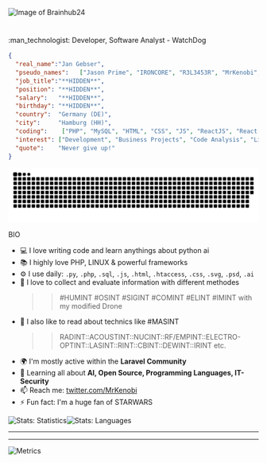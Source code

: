 <!--# Pro-Github<img align="right" src="https://visitor-badge.laobi.icu/badge?page_id=Brainhub24">
A professionell Profile for your Github-Account | [Download](https://github.com/Brainhub24/Brainhub24/archive/refs/heads/main.zip) .zip File and create your own cool Github-Page-->
![Image of Brainhub24](https://github.com/Brainhub24/Pro-Github/blob/main/assets/header/Brainhub24_banner-d14b675c7038cbfaa61e49517fb3611c.png)
<!---<h3 align="left">Languages and Tools:</h3>
<a href="https://html.spec.whatwg.org/" target="_blank" rel="noreferrer"> <img src="https://raw.githubusercontent.com/devicons/devicon/master/icons/html5/html5-original.svg" alt="htm5" width="40" height="40"/> </a>
<a href="https://www.w3.org/Style/CSS/" target="_blank" rel="noreferrer"> <img src="" alt="css" width="40" height="40"/> </a>
<a href="https://brendaneich.com/" target="_blank" rel="noreferrer"> <img src="https://cdn.jsdelivr.net/gh/devicons/devicon/icons/javascript/javascript-original.svg" alt="javascript" width="40" height="40"/> </a>
<a href="https://www.php.net" target="_blank" rel="noreferrer"> <img src="https://raw.githubusercontent.com/devicons/devicon/master/icons/php/php-original.svg" alt="php" width="40" height="40"/> </a>
--->

          
<!---# Thanks to all Sponsors and Supporters<br>

Your support would be invaluable for me to continue my ongoing and especially independent project developments.<br>
<br>
A small donation for a coffee or gladly more would already be very helpful.<br>
Ex: server rentals, monthly costs for domains, licenses etc.<br>
<br>
As a thank you I would return the favor with an IT service from my side. Let's talk about what you need!<br>
Ex: A business website, app, logo - whatever!<br>
<br>
Donations of $5 or more = A sponsor premium account on my project pages.<br>
Donations from 25$ = Print media development (Logo, Flyer, Banner - also animated!)<br>
Donations from 50$ = Web media development (WP plugins, website design etc.)<br>
Donations from 100$ = 10 free domain registrations including ssl certificate and hosting + premium webservice tools (Insights, SEO, URL-Shortening, Encryption Service etc.)<br>
Donations from 250$ = You will get your own server (Debian, Ubuntu, Centos or what ever) #woohaa!<br>
Donations from 500$ = CORPORATE DESIGN | Business Agency Website<br>
Donations from 1000$ = Let's talk!<br>
- [Buy me a coffee or something, please.](https://us24.net/pp@nc)
--->
# 
<p style="text-align:left;">:man_technologist: Developer, Software Analyst - WatchDog</p>

```json
{
  "real_name":"Jan Gebser",
  "pseudo_names":   ["Jason Prime", "IRONCORE", "R3L3453R", "MrKenobi", "V"],
  "job_title":"**HIDDEN**",
  "position": "**HIDDEN**",
  "salary":   "**HIDDEN**",
  "birthday": "**HIDDEN**",
  "country":  "Germany (DE)",
  "city":     "Hamburg (HH)",
  "coding":    ["PHP", "MySQL", "HTML", "CSS", "JS", "ReactJS", "React Native", "jQuery", "Bash", "..."],
  "interest": ["Development", "Business Projects", "Code Analysis", "Linux", "Android"],
  "quote":    "Never give up!"
}
```
[![github contribution grid snake animation](https://raw.githubusercontent.com/Brainhub24/Brainhub24/main/github-contribution-grid-snake.svg)](https://github.com/Brainhub24)

BIO
- 💻 I love writing code and learn anythings about python ai
- 📚 I highly love PHP, LINUX & powerful frameworks
- ⚙️ I use daily: `.py`, `.php`, `.sql`, `.js`, `.html`, `.htaccess`, `.css`, `.svg`, `.psd`, `.ai`
- :snake: I love to collect and evaluate information with different methodes
  >> #HUMINT #OSINT #SIGINT #COMINT #ELINT #IMINT with my modified Drone
- :lab_coat: I also like to read about technics like #MASINT
  >> RADINT::ACOUSTINT::NUCINT::RF/EMPINT::ELECTRO-OPTINT::LASINT::RINT::CBINT::DEWINT::IRINT etc.
- 🌍 I'm mostly active within the **Laravel Community**
- 🌱 Learning all about **AI, Open Source, Programming Languages, IT-Security**
- 📫 Reach me: [twitter.com/MrKenobi](https://twitter.com/MrKenobi)
- ⚡️ Fun fact: I'm a huge fan of STARWARS

![Stats: Statistics](https://github-readme-stats.vercel.app/api?username=brainhub24&count_private=true&show_icons=true&hide_title=true&hide_rank=true&line_height=21&disable_animations=true&hide_border=true)![Stats: Languages](https://github-readme-stats.vercel.app/api/top-langs/?username=brainhub24&layout=compact&&langs_count=6&hide_border=true)
<hr>

---
![Metrics](https://metrics.lecoq.io/Brainhub24?template=classic&base.indepth=true&lines=1&languages=1&traffic=1&activity=1&notable=1&achievements=1&base=header%2C%20activity%2C%20community%2C%20repositories%2C%20metadata&base.indepth=true&base.hireable=false&base.skip=false&languages=false&languages.limit=8&languages.threshold=0%25&languages.other=false&languages.colors=github&languages.sections=most-used&languages.indepth=false&languages.analysis.timeout=15&languages.analysis.timeout.repositories=7.5&languages.categories=markup%2C%20programming&languages.recent.categories=markup%2C%20programming&languages.recent.load=300&languages.recent.days=14&lines=false&lines.sections=base&lines.repositories.limit=4&lines.history.limit=1&lines.delay=0&achievements=false&achievements.threshold=B&achievements.secrets=true&achievements.display=detailed&achievements.limit=0&notable=false&notable.from=organization&notable.repositories=false&notable.indepth=false&notable.types=commit&notable.self=false&activity=false&activity.limit=5&activity.load=300&activity.days=14&activity.visibility=all&activity.timestamps=false&activity.filter=all&traffic=false&config.timezone=Europe%2FBerlin)
